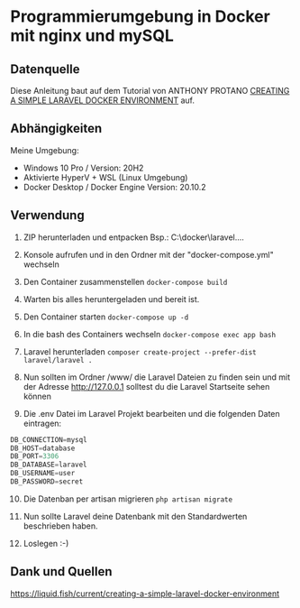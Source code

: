# Programmierumgebung in Docker mit nginx und mySQL


## Datenquelle

Diese Anleitung baut auf dem Tutorial von ANTHONY PROTANO [CREATING A SIMPLE LARAVEL DOCKER ENVIRONMENT](https://liquid.fish/current/creating-a-simple-laravel-docker-environment) auf.

## Abhängigkeiten

Meine Umgebung:
- Windows 10 Pro / Version: 20H2
- Aktivierte HyperV + WSL (Linux Umgebung)
- Docker Desktop / Docker Engine Version: 20.10.2

## Verwendung

1. ZIP herunterladen und entpacken
  Bsp.: C:\docker\laravel\....
  
2. Konsole aufrufen und in den Ordner mit der "docker-compose.yml" wechseln

3. Den Container zusammenstellen `docker-compose build`


4. Warten bis alles heruntergeladen und bereit ist.

5. Den Container starten `docker-compose up -d`

6. In die bash des Containers wechseln `docker-compose exec app bash`

7. Laravel herunterladen `composer create-project --prefer-dist laravel/laravel .`

8. Nun sollten im Ordner /www/ die Laravel Dateien zu finden sein und mit der Adresse http://127.0.0.1 solltest du die Laravel Startseite sehen können

9. Die .env Datei im Laravel Projekt bearbeiten und die folgenden Daten eintragen:
```javascript
DB_CONNECTION=mysql
DB_HOST=database
DB_PORT=3306
DB_DATABASE=laravel
DB_USERNAME=user
DB_PASSWORD=secret
```

10. Die Datenban per artisan migrieren `php artisan migrate`

11. Nun sollte Laravel deine Datenbank mit den Standardwerten beschrieben haben.

12. Loslegen :-)


## Dank und Quellen

https://liquid.fish/current/creating-a-simple-laravel-docker-environment
